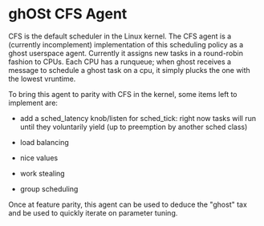# ghOSt CFS Agent

CFS is the default scheduler in the Linux kernel. The CFS agent is a (currently
incomplement) implementation of this scheduling policy as a ghost userspace
agent. Currently it assigns new tasks in a round-robin fashion to CPUs. Each CPU
has a runqueue; when ghost receives a message to schedule a ghost task on a cpu,
it simply plucks the one with the lowest vruntime.

To bring this agent to parity with CFS in the kernel, some items left to
implement are:

-   add a sched_latency knob/listen for sched_tick: right now tasks will run
    until they voluntarily yield (up to preemption by another sched class)

-   load balancing

-   nice values

-   work stealing

-   group scheduling

Once at feature parity, this agent can be used to deduce the "ghost" tax and
be used to quickly iterate on parameter tuning.